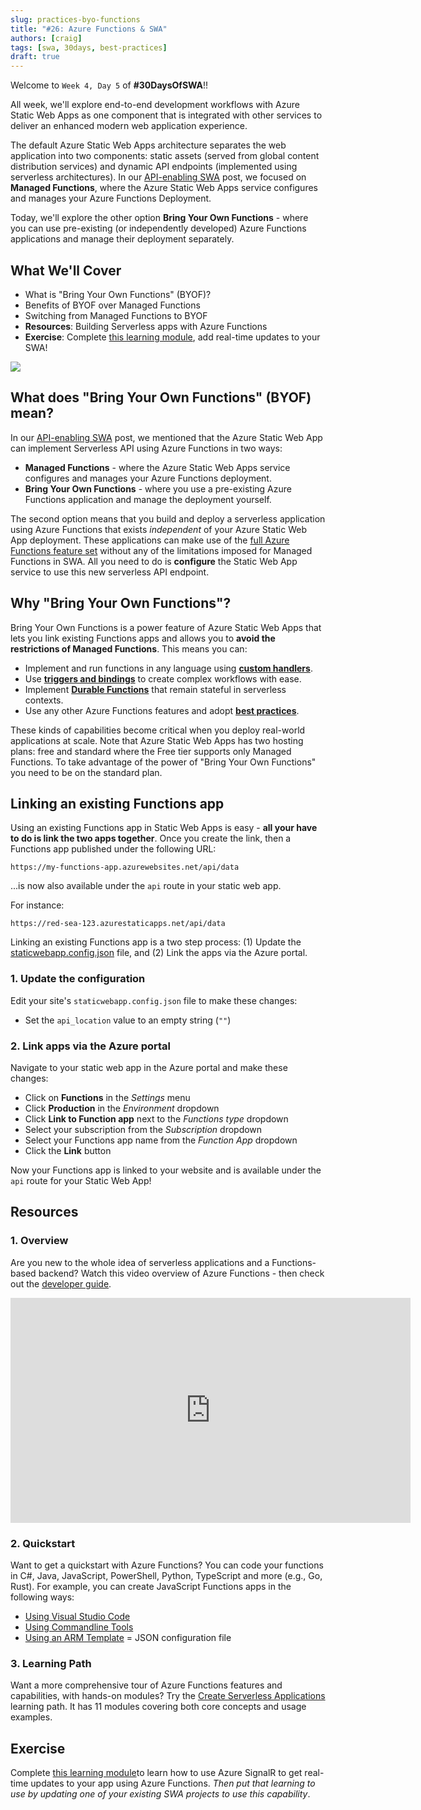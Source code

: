 ```yaml
---
slug: practices-byo-functions
title: "#26: Azure Functions & SWA"
authors: [craig]
tags: [swa, 30days, best-practices]
draft: true 
---
```


<head>
  <meta name="twitter:url" content="https://www.azurestaticwebapps.dev/blog/practices-byo-functions" />
  <meta name="twitter:title" content="#24: Custom Vision & SWA" />
  <meta name="twitter:description" content="Join @CraigShoemaker on #30DaysOfSWA as he walks us through the what-why-how, of 'Bringing Your Own Functions' to @AzureStatic Apps!" />
  <meta name="twitter:image" content="https://www.azurestaticwebapps.dev/assets/images/25-banner.png" />
  <meta name="twitter:card" content="summary_large_image" />
  <meta name="twitter:creator" content="@nitya" />
  <meta name="twitter:site" content="@AzureStaticApps" /> 
  <link rel="canonical" href="https://www.azurestaticwebapps.dev/blog/practices-byo-functions" />
</head>

Welcome to `Week 4, Day 5` of **#30DaysOfSWA**!! 

All week, we'll explore end-to-end development workflows with Azure Static Web Apps as one component that is integrated with other services to deliver an enhanced modern web application experience.

The default Azure Static Web Apps architecture separates the web application into two components: static assets (served from global content distribution services) and dynamic API endpoints (implemented using serverless architectures). In our [API-enabling SWA](blog/deploying-swa) post, we focused on **Managed Functions**, where the Azure Static Web Apps service configures and manages your Azure Functions Deployment.

Today, we'll explore the other option **Bring Your Own Functions** - where you can use pre-existing (or independently developed) Azure Functions applications and manage their deployment separately.


## What We'll Cover
* What is "Bring Your Own Functions" (BYOF)? 
* Benefits of BYOF over Managed Functions
* Switching from Managed Functions to BYOF
* **Resources**: Building Serverless apps with Azure Functions
* **Exercise**: Complete [this learning module](https://docs.microsoft.com/en-us/learn/modules/automatic-update-of-a-webapp-using-azure-functions-and-signalr/), add real-time updates to your SWA!

![](../static/img/series/banner.png)

## What does "Bring Your Own Functions" (BYOF) mean?

In our [API-enabling SWA](blog/deploying-swa) post, we mentioned that the Azure Static Web App can implement Serverless API using Azure Functions in two ways:

* **Managed Functions** - where the Azure Static Web Apps service configures and manages your Azure Functions deployment.
* **Bring Your Own Functions** - where you use a pre-existing Azure Functions application and manage the deployment yourself.

The second option means that you build and deploy a serverless application using Azure Functions that exists _independent_ of your Azure Static Web App deployment. These applications can make use of the [full Azure Functions feature set](https://docs.microsoft.com/en-us/azure/azure-functions/functions-overview) without any of the limitations imposed for Managed Functions in SWA. All you need to do is **configure** the Static Web App service to use this new serverless API endpoint.


## Why "Bring Your Own Functions"?

Bring Your Own Functions is a power feature of Azure Static Web Apps that lets you link existing Functions apps and allows you to **avoid the restrictions of Managed Functions**. This means you can:

*   Implement and run functions in any language using **[custom handlers](https://docs.microsoft.com/azure/azure-functions/functions-custom-handlers)**.
*   Use **[triggers and bindings](https://docs.microsoft.com/azure/azure-functions/functions-triggers-bindings?tabs=csharp)** to create complex workflows with ease.
*   Implement **[Durable Functions](https://docs.microsoft.com/azure/azure-functions/durable/durable-functions-overview?tabs=csharp)** that remain stateful in serverless contexts.
*   Use any other Azure Functions features and adopt **[best practices](https://docs.microsoft.com/en-us/azure/azure-functions/functions-best-practices?tabs=csharp)**.

These kinds of capabilities become critical when you deploy real-world applications at scale. Note that Azure Static Web Apps has two hosting plans: free and standard where the Free tier supports only Managed Functions. To take advantage of the power of "Bring Your Own Functions" you need to be on the standard plan.


## Linking an existing Functions app


Using an existing Functions app in Static Web Apps is easy - **all your have to do is link the two apps together**. Once you create the link, then a Functions app published under the following URL:

```
https://my-functions-app.azurewebsites.net/api/data
```

...is now also available under the `api` route in your static web app. 

For instance:

```
https://red-sea-123.azurestaticapps.net/api/data
```

Linking an existing Functions app is a two step process: (1) Update the [staticwebapp.config.json](https://docs.microsoft.com/azure/static-web-apps/configuration) file, and (2) Link the apps via the Azure portal.

### 1. Update the configuration

Edit your site's `staticwebapp.config.json` file to make these changes:

* Set the `api_location` value to an empty string (`""`)

### 2. Link apps via the Azure portal

Navigate to your static web app in the Azure portal and make these changes:

* Click on **Functions** in the *Settings* menu
* Click **Production** in the *Environment* dropdown
* Click **Link to Function app** next to the *Functions type* dropdown
* Select your subscription from the *Subscription* dropdown
* Select your Functions app name from the *Function App* dropdown
* Click the **Link** button

Now your Functions app is linked to your website and is available under the `api` route for your Static Web App!

## Resources

### 1. Overview
Are you new to the whole idea of serverless applications and a Functions-based backend? Watch this video overview of Azure Functions - then check out the [developer guide](https://docs.microsoft.com/en-us/azure/azure-functions/functions-reference?tabs=blob).

<iframe width="640" height="360" src="https://www.youtube.com/embed/8-jz5f_JyEQ" title="YouTube video player" frameborder="0" allowfullscreen></iframe>

### 2. Quickstart

Want to get a quickstart with Azure Functions? You can code your functions in C#, Java, JavaScript, PowerShell, Python, TypeScript and more (e.g., Go, Rust). For example, you can create JavaScript Functions apps in the following ways:
 * [Using Visual Studio Code](https://docs.microsoft.com/en-us/azure/azure-functions/create-first-function-vs-code-node)
 * [Using Commandline Tools](https://docs.microsoft.com/en-us/azure/azure-functions/create-first-function-cli-node?tabs=azure-cli%2Cbrowser)
 * [Using an ARM Template](https://docs.microsoft.com/en-us/azure/azure-functions/functions-create-first-function-resource-manager?tabs=visual-studio-code%2Cazure-cli) = JSON configuration file

### 3. Learning Path

Want a more comprehensive tour of Azure Functions features and capabilities, with hands-on modules? Try the [Create Serverless Applications](https://docs.microsoft.com/en-us/learn/paths/create-serverless-applications/) learning path. It has 11 modules covering both core concepts and usage examples.


## Exercise
Complete [this learning module](https://docs.microsoft.com/en-us/learn/modules/automatic-update-of-a-webapp-using-azure-functions-and-signalr/)to learn how to use Azure SignalR to get real-time updates to your app using Azure Functions. _Then put that learning to use by updating one of your existing SWA projects to use this capability_.